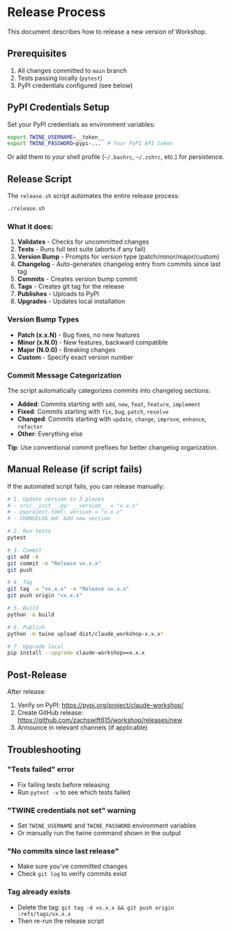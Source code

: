 # Release Process

This document describes how to release a new version of Workshop.

## Prerequisites

1. All changes committed to `main` branch
2. Tests passing locally (`pytest`)
3. PyPI credentials configured (see below)

## PyPI Credentials Setup

Set your PyPI credentials as environment variables:

```bash
export TWINE_USERNAME=__token__
export TWINE_PASSWORD=pypi-...  # Your PyPI API token
```

Or add them to your shell profile (`~/.bashrc`, `~/.zshrc`, etc.) for persistence.

## Release Script

The `release.sh` script automates the entire release process:

```bash
./release.sh
```

### What it does:

1. **Validates** - Checks for uncommitted changes
2. **Tests** - Runs full test suite (aborts if any fail)
3. **Version Bump** - Prompts for version type (patch/minor/major/custom)
4. **Changelog** - Auto-generates changelog entry from commits since last tag
5. **Commits** - Creates version bump commit
6. **Tags** - Creates git tag for the release
7. **Publishes** - Uploads to PyPI
8. **Upgrades** - Updates local installation

### Version Bump Types

- **Patch (x.x.N)** - Bug fixes, no new features
- **Minor (x.N.0)** - New features, backward compatible
- **Major (N.0.0)** - Breaking changes
- **Custom** - Specify exact version number

### Commit Message Categorization

The script automatically categorizes commits into changelog sections:

- **Added**: Commits starting with `add`, `new`, `feat`, `feature`, `implement`
- **Fixed**: Commits starting with `fix`, `bug`, `patch`, `resolve`
- **Changed**: Commits starting with `update`, `change`, `improve`, `enhance`, `refactor`
- **Other**: Everything else

**Tip**: Use conventional commit prefixes for better changelog organization.

## Manual Release (if script fails)

If the automated script fails, you can release manually:

```bash
# 1. Update version in 3 places
# - src/__init__.py: __version__ = "x.x.x"
# - pyproject.toml: version = "x.x.x"
# - CHANGELOG.md: Add new section

# 2. Run tests
pytest

# 3. Commit
git add -A
git commit -m "Release vx.x.x"
git push

# 4. Tag
git tag -a "vx.x.x" -m "Release vx.x.x"
git push origin "vx.x.x"

# 5. Build
python -m build

# 6. Publish
python -m twine upload dist/claude_workshop-x.x.x*

# 7. Upgrade local
pip install --upgrade claude-workshop==x.x.x
```

## Post-Release

After release:

1. Verify on PyPI: https://pypi.org/project/claude-workshop/
2. Create GitHub release: https://github.com/zachswift615/workshop/releases/new
3. Announce in relevant channels (if applicable)

## Troubleshooting

### "Tests failed" error
- Fix failing tests before releasing
- Run `pytest -v` to see which tests failed

### "TWINE credentials not set" warning
- Set `TWINE_USERNAME` and `TWINE_PASSWORD` environment variables
- Or manually run the twine command shown in the output

### "No commits since last release"
- Make sure you've committed changes
- Check `git log` to verify commits exist

### Tag already exists
- Delete the tag: `git tag -d vx.x.x && git push origin :refs/tags/vx.x.x`
- Then re-run the release script
